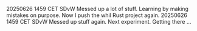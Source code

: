 20250626 1459 CET SDvW
Messed up a lot of stuff. Learning by making mistakes on purpose.
Now I push the whil Rust project again.
20250626 1459 CET SDvW
Messed up stuff again. Next experiment. Getting there ...